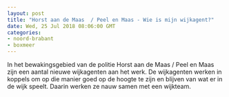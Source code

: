 ```yaml
---
layout: post
title: "Horst aan de Maas  / Peel en Maas - Wie is mijn wijkagent?"
date: Wed, 25 Jul 2018 08:06:00 GMT
categories: 
- noord-brabant 
- boxmeer 
---
```


In het bewakingsgebied van de politie Horst aan de Maas / Peel en Maas zijn een aantal nieuwe wijkagenten aan het werk. De wijkagenten werken in koppels om op die manier goed op de hoogte te zijn en blijven van wat er in de wijk speelt. Daarin werken ze nauw samen met een wijkteam.
